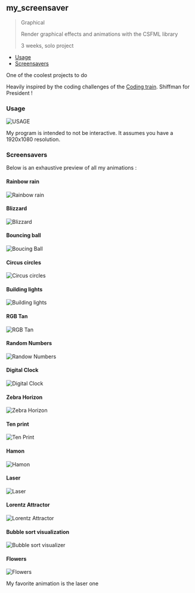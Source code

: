 ## my_screensaver
> Graphical
>
> Render graphical effects and animations with the CSFML library
>
> 3 weeks, solo project

- [Usage](#usage)
- [Screensavers](#screensavers)

One of the coolest projects to do

Heavily inspired by the coding challenges of the
[Coding train](https://thecodingtrain.com/). Shiffman for President !

### Usage

![USAGE](bonus/usage.png)

My program is intended to not be interactive.
It assumes you have a 1920x1080 resolution.

### Screensavers

Below is an exhaustive preview of all my animations :

#### Rainbow rain
![Rainbow rain](bonus/rainbow_rain.gif)

#### Blizzard
![Blizzard](bonus/blizzard.gif)

#### Bouncing ball
![Boucing Ball](bonus/bouncing_ball.gif)

#### Circus circles
![Circus circles](bonus/circus_circles.gif)

#### Building lights
![Building lights](bonus/building_lights.gif)

#### RGB Tan
![RGB Tan](bonus/rgb_tan.gif)

#### Random Numbers
![Randow Numbers](bonus/random_numbers.gif)

#### Digital Clock
![Digital Clock](bonus/digital_clock.gif)

#### Zebra Horizon
![Zebra Horizon](bonus/zebra_horizon.gif)

#### Ten print
![Ten Print](bonus/ten_print.gif)

#### Hamon
![Hamon](bonus/hamon.gif)

#### Laser
![Laser](bonus/laser.gif)

#### Lorentz Attractor
![Lorentz Attractor](bonus/lorenz_attractor.gif)

#### Bubble sort visualization
![Bubble sort visualizer](bonus/bubble_sort.gif)

#### Flowers
![Flowers](bonus/flowers.gif)

My favorite animation is the laser one